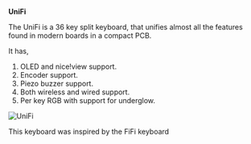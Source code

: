**UniFi**

The UniFi is a 36 key split keyboard, that unifies almost all the features found in modern boards in a compact PCB.

It has,
1. OLED and nice!view support.
2. Encoder support.
3. Piezo buzzer support.
4. Both wireless and wired support.
5. Per key RGB with support for underglow.


![UniFi](https://github.com/Nisha51/UniFi/assets/83477323/3043bae2-d8fb-438c-879a-44f62d1c7e6d)

This keyboard was inspired by the FiFi keyboard

